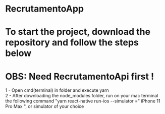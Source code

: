 # RecrutamentoApp

# To start the project, download the repository and follow the steps below
# OBS: Need RecrutamentoApi first  !

1 - Open cmd(terminal) in folder and execute yarn <br>
2 - After downloading the node_modules folder, run on your mac terminal the following command "yarn react-native run-ios --simulator =" iPhone 11 Pro Max ",
or simulator of your choice
